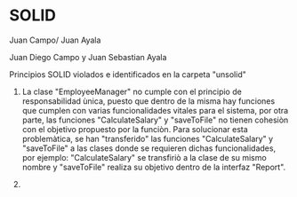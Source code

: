 # SOLID
Juan Campo/ Juan Ayala

Juan Diego Campo y Juan Sebastian Ayala

Principios SOLID violados e identificados en la carpeta "unsolid"

1) La clase "EmployeeManager" no cumple con el principio de responsabilidad ùnica, puesto que dentro de la misma hay funciones que cumplen con varias funcionalidades vitales para el sistema, por otra parte, las funciones "CalculateSalary" y "saveToFile" no tienen cohesiòn con el objetivo propuesto por la funciòn.
Para solucionar esta problemàtica, se han "transferido" las funciones "CalculateSalary" y "saveToFile" a las clases donde se requieren dichas funcionalidades, por ejemplo: "CalculateSalary" se transfiriò a la clase de su mismo nombre y "saveToFile" realiza su objetivo dentro de la interfaz "Report".

 2) 

